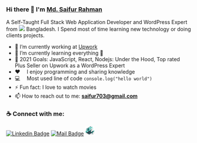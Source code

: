### Hi there 👋 I'm [Md. Saifur Rahman](https://saifurpro.netlify.app/)
A Self-Taught Full Stack Web Application Developer and WordPress Expert from <img src="https://image.flaticon.com/icons/svg/323/323299.svg" width="13"/> Bangladesh. I Spend most of time learning new technology or doing clients projects.

- 🔭 I’m currently working at [Upwork](https://www.upwork.com/o/profiles/users/_~0154814b62379dfa42/)
- 🌱 I’m currently learning everything 🤣
- 🥅 2021 Goals: JavaScript, React, Nodejs: Under the Hood, Top rated Plus Seller on Upwork as a WordPress Expert
- :hearts: &emsp;I enjoy programming and sharing knowledge
- :computer: &emsp;Most used line of code `console.log("hello world")`
- ⚡ Fun fact: I love to watch movies
- 📫 How to reach out to me: **saifur703@gmail.com**

### :coffee: Connect with me:
[![Linkedin Badge](https://img.shields.io/badge/LinkedIn-0077B5?style=for-the-badge&logo=linkedin&logoColor=white)](https://www.linkedin.com/in/saifur703/?lipi=urn%3Ali%3Apage%3Aprofile_view_index_index%3B5c8bf198-a473-4f5c-8ba4-376bc4934e11) [![Mail Badge](https://img.shields.io/badge/Gmail-D14836?style=for-the-badge&logo=gmail&logoColor=white)](mailto:saifur703@gmail.com) 
[<img alt="Website" width="26px" src="https://github.com/saifur703/saifur703/blob/master/website.jpg" />](https://saifurpro.netlify.app/)


